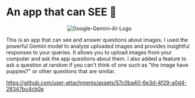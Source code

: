
# An app that can SEE 👀

<p align="center">
  <img src="https://github.com/user-attachments/assets/086727b3-e342-4cc8-bca8-1dbd5b57b537" alt="Google-Gemini-AI-Logo">
</p>

This is an app that can see and answer questions about images. I used the powerful Gemini model to analyze uploaded images and provides insightful responses to your queries. It allows you to upload images from your computer and ask the app questions about them. I also added a feature to ask a question at random if you can't think of one such as "the image have puppies?" or other questions that are similar.

https://github.com/user-attachments/assets/57c0ba40-6e3d-4f29-a0d4-28347bc4cb0e



